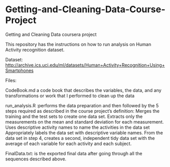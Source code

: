 # Getting-and-Cleaning-Data-Course-Project
Getting and Cleaning Data coursera project

This repository has the instructions on how to run analysis on Human Activity recognition dataset.

Dataset:
http://archive.ics.uci.edu/ml/datasets/Human+Activity+Recognition+Using+Smartphones

Files:

CodeBook.md a code book that describes the variables, the data, and any transformations or work that I performed to clean up the data

run_analysis.R :performs the data preparation and then followed by the 5 steps required as described in the course project’s definition:
Merges the training and the test sets to create one data set.
Extracts only the measurements on the mean and standard deviation for each measurement.
Uses descriptive activity names to name the activities in the data set
Appropriately labels the data set with descriptive variable names.
From the data set in step 4, creates a second, independent tidy data set with the average of each variable for each activity and each subject.

FinalData.txt: is the exported final data after going through all the sequences described above.
